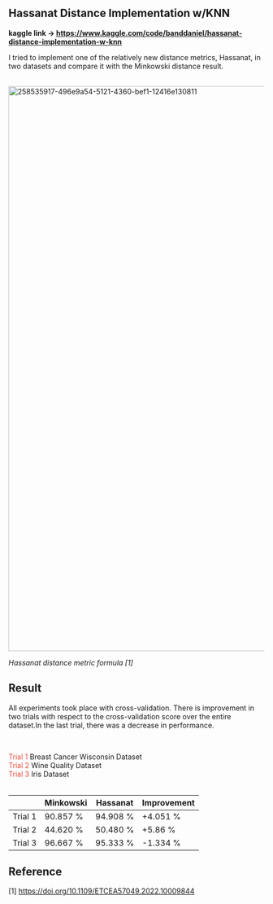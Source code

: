 ## Hassanat Distance Implementation w/KNN

<b> kaggle link -> https://www.kaggle.com/code/banddaniel/hassanat-distance-implementation-w-knn </b>

<p>I tried to implement one of the relatively new distance metrics, Hassanat, in two datasets and compare it with the Minkowski distance result.
</p><br>

<img width="1111" alt="258535917-496e9a54-5121-4360-bef1-12416e130811" src="https://github.com/john-fante/my-machine-learning-theory-implementation/assets/50263592/9fd2a0a4-c5dc-4d70-b563-9d704397c8eb">

<i > Hassanat distance metric formula [1] </i><br>

## Result
<p>
All experiments took place with cross-validation. There is improvement in two trials with respect to the cross-validation score over the entire dataset.In the last trial, there was a decrease in performance.</p><br>

<span style="color:#e74c3c;"> Trial 1 </span> Breast Cancer Wisconsin Dataset <br>
<span style="color:#e74c3c;"> Trial 2 </span> Wine Quality Dataset <br>
<span style="color:#e74c3c;"> Trial 3 </span> Iris Dataset
<br>
<br>

|         	| Minkowski 	| Hassanat 	| Improvement 	|
|---------	|-----------	|----------	|-------------	|
| Trial 1 	| 90.857 %  	| 94.908 % 	| +4.051 %    	|
| Trial 2 	| 44.620 %  	| 50.480 % 	| +5.86 %     	|
| Trial 3 	| 96.667 %  	| 95.333 % 	| -1.334 %    	|




## Reference 
[1] https://doi.org/10.1109/ETCEA57049.2022.10009844
